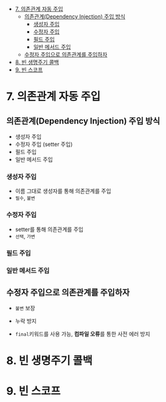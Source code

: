 - [7. 의존관계 자동 주입](#7-의존관계-자동-주입)
  - [의존관계(Dependency Injection) 주입 방식](#의존관계dependency-injection-주입-방식)
    - [생성자 주입](#생성자-주입)
    - [수정자 주입](#수정자-주입)
    - [필드 주입](#필드-주입)
    - [일반 메서드 주입](#일반-메서드-주입)
  - [수정자 주입으로 의존관계를 주입하자](#수정자-주입으로-의존관계를-주입하자)
- [8. 빈 생명주기 콜백](#8-빈-생명주기-콜백)
- [9. 빈 스코프](#9-빈-스코프)

# 7. 의존관계 자동 주입

## 의존관계(Dependency Injection) 주입 방식

- 생성자 주입
- 수정자 주입 (setter 주입)
- 필드 주입
- 일반 메서드 주입

### 생성자 주입

- 이름 그대로 생성자를 통해 의존관계를 주입
- `필수`, `불변`

### 수정자 주입

- setter를 통해 의존관계를 주입
- `선택`, `가변`

### 필드 주입

### 일반 메서드 주입

## 수정자 주입으로 의존관계를 주입하자

- `불변` 보장

- 누락 방지

- `final`키워드를 사용 가능, **컴파일 오류**를 통한 사전 에러 방지

# 8. 빈 생명주기 콜백

# 9. 빈 스코프